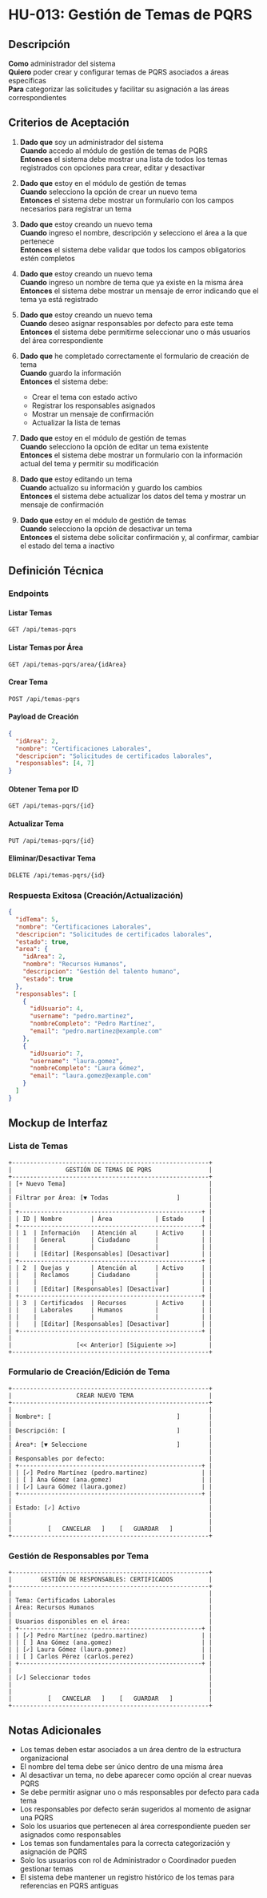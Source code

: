 # HU-013: Gestión de Temas de PQRS

## Descripción
**Como** administrador del sistema  
**Quiero** poder crear y configurar temas de PQRS asociados a áreas específicas  
**Para** categorizar las solicitudes y facilitar su asignación a las áreas correspondientes

## Criterios de Aceptación

1. **Dado que** soy un administrador del sistema  
   **Cuando** accedo al módulo de gestión de temas de PQRS  
   **Entonces** el sistema debe mostrar una lista de todos los temas registrados con opciones para crear, editar y desactivar

2. **Dado que** estoy en el módulo de gestión de temas  
   **Cuando** selecciono la opción de crear un nuevo tema  
   **Entonces** el sistema debe mostrar un formulario con los campos necesarios para registrar un tema

3. **Dado que** estoy creando un nuevo tema  
   **Cuando** ingreso el nombre, descripción y selecciono el área a la que pertenece  
   **Entonces** el sistema debe validar que todos los campos obligatorios estén completos

4. **Dado que** estoy creando un nuevo tema  
   **Cuando** ingreso un nombre de tema que ya existe en la misma área  
   **Entonces** el sistema debe mostrar un mensaje de error indicando que el tema ya está registrado

5. **Dado que** estoy creando un nuevo tema  
   **Cuando** deseo asignar responsables por defecto para este tema  
   **Entonces** el sistema debe permitirme seleccionar uno o más usuarios del área correspondiente

6. **Dado que** he completado correctamente el formulario de creación de tema  
   **Cuando** guardo la información  
   **Entonces** el sistema debe:
   - Crear el tema con estado activo
   - Registrar los responsables asignados
   - Mostrar un mensaje de confirmación
   - Actualizar la lista de temas

7. **Dado que** estoy en el módulo de gestión de temas  
   **Cuando** selecciono la opción de editar un tema existente  
   **Entonces** el sistema debe mostrar un formulario con la información actual del tema y permitir su modificación

8. **Dado que** estoy editando un tema  
   **Cuando** actualizo su información y guardo los cambios  
   **Entonces** el sistema debe actualizar los datos del tema y mostrar un mensaje de confirmación

9. **Dado que** estoy en el módulo de gestión de temas  
   **Cuando** selecciono la opción de desactivar un tema  
   **Entonces** el sistema debe solicitar confirmación y, al confirmar, cambiar el estado del tema a inactivo

## Definición Técnica

### Endpoints

#### Listar Temas
```
GET /api/temas-pqrs
```

#### Listar Temas por Área
```
GET /api/temas-pqrs/area/{idArea}
```

#### Crear Tema
```
POST /api/temas-pqrs
```

#### Payload de Creación
```json
{
  "idArea": 2,
  "nombre": "Certificaciones Laborales",
  "descripcion": "Solicitudes de certificados laborales",
  "responsables": [4, 7]
}
```

#### Obtener Tema por ID
```
GET /api/temas-pqrs/{id}
```

#### Actualizar Tema
```
PUT /api/temas-pqrs/{id}
```

#### Eliminar/Desactivar Tema
```
DELETE /api/temas-pqrs/{id}
```

### Respuesta Exitosa (Creación/Actualización)
```json
{
  "idTema": 5,
  "nombre": "Certificaciones Laborales",
  "descripcion": "Solicitudes de certificados laborales",
  "estado": true,
  "area": {
    "idArea": 2,
    "nombre": "Recursos Humanos",
    "descripcion": "Gestión del talento humano",
    "estado": true
  },
  "responsables": [
    {
      "idUsuario": 4,
      "username": "pedro.martinez",
      "nombreCompleto": "Pedro Martínez",
      "email": "pedro.martinez@example.com"
    },
    {
      "idUsuario": 7,
      "username": "laura.gomez",
      "nombreCompleto": "Laura Gómez",
      "email": "laura.gomez@example.com"
    }
  ]
}
```

## Mockup de Interfaz

### Lista de Temas
```
+-------------------------------------------------------+
|               GESTIÓN DE TEMAS DE PQRS                |
+-------------------------------------------------------+
| [+ Nuevo Tema]                                        |
|                                                       |
| Filtrar por Área: [▼ Todas                   ]        |
|                                                       |
| +---------------------------------------------------+ |
| | ID | Nombre        | Área            | Estado     | |
| +---------------------------------------------------+ |
| | 1  | Información   | Atención al     | Activo     | |
| |    | General       | Ciudadano       |            | |
| |    |               |                 |            | |
| |    | [Editar] [Responsables] [Desactivar]         | |
| +---------------------------------------------------+ |
| | 2  | Quejas y      | Atención al     | Activo     | |
| |    | Reclamos      | Ciudadano       |            | |
| |    |               |                 |            | |
| |    | [Editar] [Responsables] [Desactivar]         | |
| +---------------------------------------------------+ |
| | 3  | Certificados  | Recursos        | Activo     | |
| |    | Laborales     | Humanos         |            | |
| |    |               |                 |            | |
| |    | [Editar] [Responsables] [Desactivar]         | |
| +---------------------------------------------------+ |
|                                                       |
|                  [<< Anterior] [Siguiente >>]         |
+-------------------------------------------------------+
```

### Formulario de Creación/Edición de Tema
```
+-------------------------------------------------------+
|                  CREAR NUEVO TEMA                     |
+-------------------------------------------------------+
|                                                       |
| Nombre*: [                                   ]        |
|                                                       |
| Descripción: [                               ]        |
|                                                       |
| Área*: [▼ Seleccione                         ]        |
|                                                       |
| Responsables por defecto:                             |
| +---------------------------------------------------+ |
| | [✓] Pedro Martínez (pedro.martinez)               | |
| | [ ] Ana Gómez (ana.gomez)                         | |
| | [✓] Laura Gómez (laura.gomez)                     | |
| +---------------------------------------------------+ |
|                                                       |
| Estado: [✓] Activo                                    |
|                                                       |
|                                                       |
|          [   CANCELAR   ]    [   GUARDAR   ]          |
+-------------------------------------------------------+
```

### Gestión de Responsables por Tema
```
+-------------------------------------------------------+
|        GESTIÓN DE RESPONSABLES: CERTIFICADOS          |
+-------------------------------------------------------+
|                                                       |
| Tema: Certificados Laborales                          |
| Área: Recursos Humanos                                |
|                                                       |
| Usuarios disponibles en el área:                      |
| +---------------------------------------------------+ |
| | [✓] Pedro Martínez (pedro.martinez)               | |
| | [ ] Ana Gómez (ana.gomez)                         | |
| | [✓] Laura Gómez (laura.gomez)                     | |
| | [ ] Carlos Pérez (carlos.perez)                   | |
| +---------------------------------------------------+ |
|                                                       |
| [✓] Seleccionar todos                                 |
|                                                       |
|                                                       |
|          [   CANCELAR   ]    [   GUARDAR   ]          |
+-------------------------------------------------------+
```

## Notas Adicionales
- Los temas deben estar asociados a un área dentro de la estructura organizacional
- El nombre del tema debe ser único dentro de una misma área
- Al desactivar un tema, no debe aparecer como opción al crear nuevas PQRS
- Se debe permitir asignar uno o más responsables por defecto para cada tema
- Los responsables por defecto serán sugeridos al momento de asignar una PQRS
- Solo los usuarios que pertenecen al área correspondiente pueden ser asignados como responsables
- Los temas son fundamentales para la correcta categorización y asignación de PQRS
- Solo los usuarios con rol de Administrador o Coordinador pueden gestionar temas
- El sistema debe mantener un registro histórico de los temas para referencias en PQRS antiguas
